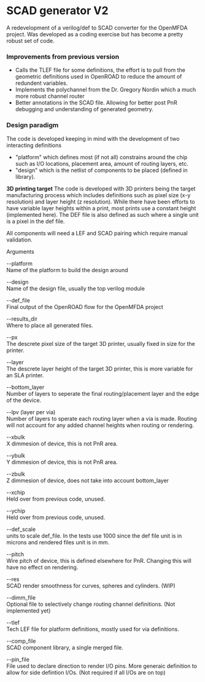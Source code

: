 # SCAD generator V2

A redevelopment of a verilog/def to SCAD converter for the OpenMFDA project. Was developed as a coding exercise but has become a pretty robust set of code.

### Improvements from previous version
- Calls the TLEF file for some definitions, the effort is to pull from the geometric definitions used in OpenROAD to reduce the amount of redundent variables.
- Implements the polychannel from the Dr. Gregory Nordin which a much more robust channel router
- Better annotations in the SCAD file. Allowing for better post PnR debugging and understanding of generated geometry.

### Design paradigm
The code is developed keeping in mind with the development of two interacting definitions 
- "platform" which defines most (if not all) constrains around the chip such as I/O locations, placement area, amount of routing layers, etc.
- "design" which is the netlist of components to be placed (defined in library).

**3D printing target**
The code is developed with 3D printers being the target manufacturing process which includes definitions such as pixel size (x-y resolution) and layer height (z resolution). While there have been efforts to have variable layer heights within a print, most prints use a constant height (implemented here). The DEF file is also defined as such where a single unit is a pixel in the def file.

All components will need a LEF and SCAD pairing which require manual validation.

Arguments

--platform \
Name of the platform to build the design around

--design \
Name of the design file, usually the top verilog module

--def_file \
Final output of the OpenROAD flow for the OpenMFDA project

--results_dir \
Where to place all generated files.

--px \
The descrete pixel size of the target 3D printer, usually fixed in size for the printer.

--layer \
The descrete layer height of the target 3D printer, this is more variable for an SLA printer.

--bottom_layer \
Number of layers to seperate the final routing/placement layer and the edge of the device.

--lpv (layer per via) \
Number of layers to sperate each routing layer when a via is made. Routing will not account for any added channel heights when routing or rendering.

--xbulk \
X dimmesion of device, this is not PnR area.

--ybulk \
Y dimmesion of device, this is not PnR area.

--zbulk \
Z dimmesion of device, does not take into account bottom_layer

--xchip \
Held over from previous code, unused.

--ychip \
Held over from previous code, unused.

--def_scale \
units to scale def_file. In the tests use 1000 since the def file unit is in microns and rendered files unit is in mm.

--pitch \
Wire pitch of device, this is defined elsewhere for PnR. Changing this will have no effect on rendering.

--res \
SCAD render smoothness for curves, spheres and cylinders. (WIP)

--dimm_file \
Optional file to selectively change routing channel definitions. (Not implemented yet)  

--tlef \
Tech LEF file for platform definitions, mostly used for via definitions.

--comp_file \
SCAD component library, a single merged file.

--pin_file \
File used to declare direction to render I/O pins. More generaic definition to allow for side defintion I/Os. (Not required if all I/Os are on top)
